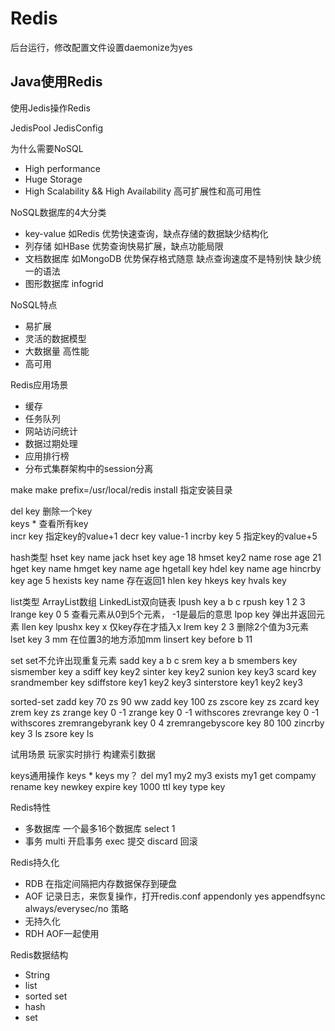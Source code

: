 # Redis

后台运行，修改配置文件设置daemonize为yes

## Java使用Redis
使用Jedis操作Redis

JedisPool
JedisConfig

为什么需要NoSQL
- High performance
- Huge Storage
- High Scalability && High Availability 高可扩展性和高可用性

NoSQL数据库的4大分类
- key-value 如Redis 优势快速查询，缺点存储的数据缺少结构化
- 列存储 如HBase 优势查询快易扩展，缺点功能局限
- 文档数据库 如MongoDB 优势保存格式随意 缺点查询速度不是特别快 缺少统一的语法
- 图形数据库 infogrid

NoSQL特点
- 易扩展
- 灵活的数据模型
- 大数据量 高性能
- 高可用

Redis应用场景
- 缓存
- 任务队列
- 网站访问统计
- 数据过期处理
- 应用排行榜
- 分布式集群架构中的session分离

make
make prefix=/usr/local/redis install 指定安装目录

del key 删除一个key  
keys * 查看所有key  
incr key 指定key的value+1
decr key value-1
incrby key 5 指定key的value+5

hash类型
hset key name jack
hset key age 18
hmset key2 name rose age 21
hget key name
hmget key name age
hgetall key
hdel key name age
hincrby key age 5
hexists key name 存在返回1
hlen key
hkeys key
hvals key

list类型
ArrayList数组
LinkedList双向链表
lpush key a b c
rpush key 1 2 3
lrange key 0 5 查看元素从0到5个元素， -1是最后的意思
lpop key 弹出并返回元素
llen key
lpushx key x 仅key存在才插入x
lrem key 2 3 删除2个值为3元素
lset key 3 mm 在位置3的地方添加mm
linsert key before b 11

set
set不允许出现重复元素
sadd key a b c
srem key a b
smembers key
sismember key a
sdiff key key2
sinter key key2
sunion key key3
scard key
srandmember key
sdiffstore key1 key2 key3
sinterstore key1 key2 key3

sorted-set
zadd key 70 zs 90 ww
zadd key 100 zs
zscore key zs
zcard key
zrem key zs
zrange key 0 -1
zrange key 0 -1 withscores
zrevrange key 0 -1 withscores
zremrangebyrank key 0 4
zremrangebyscore key 80 100
zincrby key 3 ls
zsore key ls

试用场景
玩家实时排行
构建索引数据

keys通用操作
keys *
keys my？
del my1 my2 my3
exists my1
get compamy
rename key newkey
expire key 1000
ttl key
type key

Redis特性
- 多数据库 一个最多16个数据库
select 1
- 事务
multi 开启事务
exec 提交
discard 回滚

Redis持久化
- RDB
在指定间隔把内存数据保存到硬盘
- AOF
记录日志，来恢复操作，打开redis.conf
appendonly yes
appendfsync always/everysec/no 策略
- 无持久化
- RDH AOF一起使用

Redis数据结构
- String
- list
- sorted set
- hash
- set
